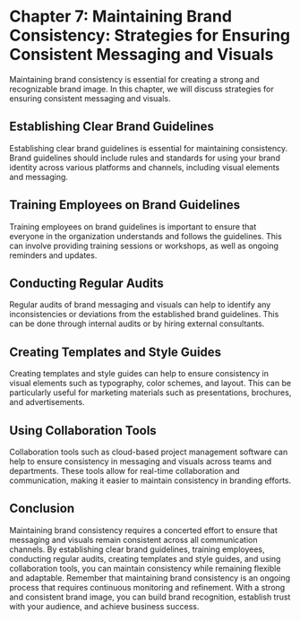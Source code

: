 Chapter 7: Maintaining Brand Consistency: Strategies for Ensuring Consistent Messaging and Visuals
==================================================================================================

Maintaining brand consistency is essential for creating a strong and recognizable brand image. In this chapter, we will discuss strategies for ensuring consistent messaging and visuals.

Establishing Clear Brand Guidelines
-----------------------------------

Establishing clear brand guidelines is essential for maintaining consistency. Brand guidelines should include rules and standards for using your brand identity across various platforms and channels, including visual elements and messaging.

Training Employees on Brand Guidelines
--------------------------------------

Training employees on brand guidelines is important to ensure that everyone in the organization understands and follows the guidelines. This can involve providing training sessions or workshops, as well as ongoing reminders and updates.

Conducting Regular Audits
-------------------------

Regular audits of brand messaging and visuals can help to identify any inconsistencies or deviations from the established brand guidelines. This can be done through internal audits or by hiring external consultants.

Creating Templates and Style Guides
-----------------------------------

Creating templates and style guides can help to ensure consistency in visual elements such as typography, color schemes, and layout. This can be particularly useful for marketing materials such as presentations, brochures, and advertisements.

Using Collaboration Tools
-------------------------

Collaboration tools such as cloud-based project management software can help to ensure consistency in messaging and visuals across teams and departments. These tools allow for real-time collaboration and communication, making it easier to maintain consistency in branding efforts.

Conclusion
----------

Maintaining brand consistency requires a concerted effort to ensure that messaging and visuals remain consistent across all communication channels. By establishing clear brand guidelines, training employees, conducting regular audits, creating templates and style guides, and using collaboration tools, you can maintain consistency while remaining flexible and adaptable. Remember that maintaining brand consistency is an ongoing process that requires continuous monitoring and refinement. With a strong and consistent brand image, you can build brand recognition, establish trust with your audience, and achieve business success.
